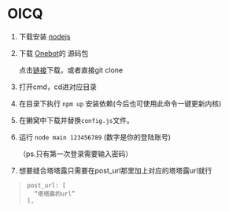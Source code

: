 # OICQ

1. 下载安装 [nodejs](https://nodejs.org/)

2. 下载 [Onebot](https://github.com/takayama-lily/onebot)的 源码包

   点击[链接](https://github.com/takayama-lily/onebot)下载，或者直接git clone

3. 打开cmd，cd进对应目录

4. 在目录下执行 `npm up` 安装依赖(今后也可使用此命令一键更新内核)

5. 在獭窝中下载并替换`config.js`文件。

6. 运行 `node main 123456789` (数字是你的登陆账号)

   （ps.只有第一次登录需要输入密码）

7. 想要缝合塔塔露只需要在post_url那里加上对应的塔塔露url就行
>```javascrip
>post_url: [
>	“塔塔露的url”
>],
>```
